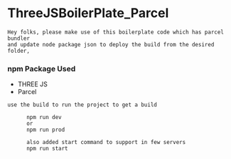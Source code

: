 # ThreeJSBoilerPlate_Parcel

```
Hey folks, please make use of this boilerplate code which has parcel bundler 
and update node package json to deploy the build from the desired folder,
```

### npm Package Used
- THREE JS
- Parcel


```markup
use the build to run the project to get a build

      npm run dev
      or
      npm run prod

      also added start command to support in few servers
      npm run start

```

